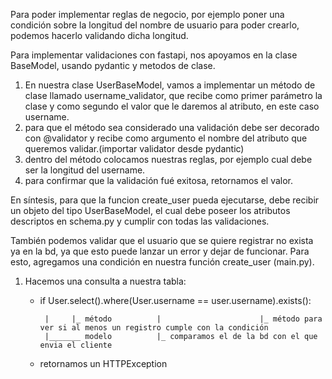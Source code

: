 Para poder implementar reglas de negocio, por ejemplo poner una condición sobre la longitud del nombre de usuario para poder crearlo, podemos hacerlo validando dicha longitud.

Para implementar validaciones con fastapi, nos apoyamos en la clase BaseModel, usando pydantic y metodos de clase.

1) En nuestra clase UserBaseModel, vamos a implementar un método de clase llamado username_validator, que recibe como primer parámetro la clase y como segundo el valor que le daremos al atributo, en este caso username.
2) para que el método sea considerado una validación debe ser decorado con @validator y recibe como argumento el nombre del atributo que queremos validar.(importar validator desde pydantic)
3) dentro del método colocamos nuestras reglas, por ejemplo cual debe ser la longitud del username.
4) para confirmar que la validación fué exitosa, retornamos el valor.

En síntesis, para que la funcion create_user pueda ejecutarse, debe recibir un objeto del tipo UserBaseModel, el cual debe poseer los atributos descriptos en schema.py y cumplir con todas las validaciones.

También podemos validar que el usuario que se quiere registrar no exista ya en la bd, ya que esto puede lanzar un error y dejar de funcionar.
Para esto, agregamos una condición en nuestra función create_user (main.py).
1) Hacemos una consulta a nuestra tabla:
   - if User.select().where(User.username == user.username).exists():
  
          |     |_ método          |                      |_ método para ver si al menos un registro cumple con la condición
          |_______ modelo          |_ comparamos el de la bd con el que envia el cliente

   -  retornamos un HTTPException